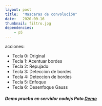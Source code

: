 ```yaml
---
layout: post
title:  "Mascaras de convolución"
date:   2020-09-16
thumbnail: filtro.jpg
dependencies:
    - p5
---
```



acciones:
- Tecla 0: Original
- Tecla 1: Acentuar bordes
- Tecla 2: Repujado
- Tecla 3: Deteccion de bordes
- Tecla 4: Deteccion de bordes
- Tecla 5: Enfoque
- Tecla 6: Desenfoque Gauss

 


<div id="simple-sketch-holder">
    <script type="text/javascript" src="maskSW.js"></script>
</div>


<h5>Demo prueba en servidor nodejs Pato <a href="http://visualcomputing.tk/convolucion/index.html">Demo</a> </h5>


